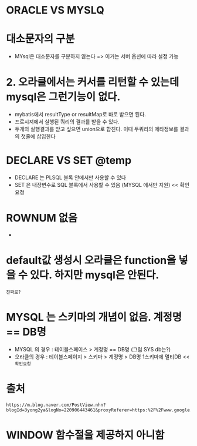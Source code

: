 
# ORACLE VS MYSLQ

# 대소문자의 구분
 - MYsql은 대소문자를 구분하지 않는다
 => 이거는 서버 옵션에 따라 설정 가능


# 2. 오라클에서는 커서를 리턴할 수 있는데 mysql은 그런기능이 없다.
 - mybatis에서 resultType or resultMap로 바로 받으면 된다.
 - 프로시져에서 실행된 쿼리의 결과를 받을 수 있다.
 - 두개의 실행결과를 받고 싶으면 union으로 합친다. 이때 두쿼리의 메타정보를 결과의 첫줄에 삽입한다
# DECLARE VS SET @temp
 - DECLARE 는 PLSQL 블록 안에서만 사용할 수 있다
 - SET 은 내장변수로 SQL 블록에서 사용할 수 있음 (MYSQL 에서만 지원) << 확인요청

# ROWNUM 없음
 -

# default값 생성시 오라클은 function을 넣을 수 있다. 하지만 mysql은 안된다.
```
진짜로?
```
# MYSQL 는 스키마의 개념이 없음. 계정명 == DB명
 - MYSQL 의 경우 : 테이블스페이스 > 계정명 == DB명  (그럼 SYS db는?)
 - 오라클의 경우 : 테이블스페이지 > 스키마 > 계정명 > DB명  1스키마에 멀티DB  << `확인요청`


# 출처
```
https://m.blog.naver.com/PostView.nhn?blogId=3yong2ya&logNo=220906443461&proxyReferer=https:%2F%2Fwww.google.com%2F
```

# WINDOW 함수절을 제공하지 아니함
